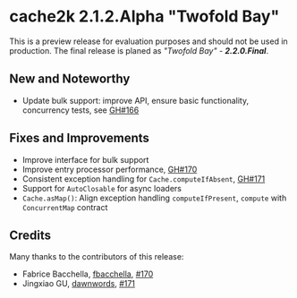 # cache2k 2.1.2.Alpha "Twofold Bay"

This is a preview release for evaluation purposes and should not be used in production.
The final release is planed as *"Twofold Bay" - **2.2.0.Final***.

## New and Noteworthy

- Update bulk support: improve API, ensure basic functionality, concurrency tests, see [GH#166](https://github.com/cache2k/cache2k/issues/116)    

## Fixes and Improvements

- Improve interface for bulk support
- Improve entry processor performance, [GH#170](https://github.com/cache2k/cache2k/issues/170) 
- Consistent exception handling for `Cache.computeIfAbsent`, [GH#171](https://github.com/cache2k/cache2k/issues/171)
- Support for `AutoClosable` for async loaders
- `Cache.asMap()`: Align exception handling  `computeIfPresent`, `compute` with `ConcurrentMap` contract

## Credits

Many thanks to the contributors of this release:

- Fabrice Bacchella, [fbacchella](https://github.com/fbacchella), [#170](https://github.com/cache2k/cache2k/issues/170)
- Jingxiao GU, [dawnwords](https://github.com/dawnwords), [#171](https://github.com/cache2k/cache2k/issues/171)
